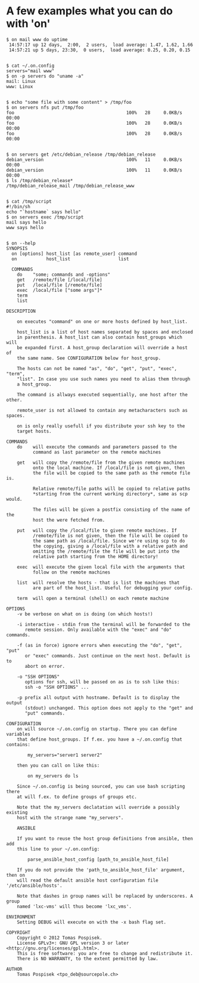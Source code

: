 A few examples what you can do with 'on'
========================================

    $ on mail www do uptime
     14:57:17 up 12 days,  2:00,  2 users,  load average: 1.47, 1.62, 1.66
     14:57:21 up 5 days, 23:30,  0 users,  load average: 0.25, 0.20, 0.15

 
    $ cat ~/.on.config
    servers="mail www"
    $ on -p servers do "uname -a"
    mail: Linux
    www: Linux

 
    $ echo "some file with some content" > /tmp/foo
    $ on servers nfs put /tmp/foo
    foo                                          100%   28     0.0KB/s   00:00    
    foo                                          100%   28     0.0KB/s   00:00
    foo                                          100%   28     0.0KB/s   00:00

 
    $ on servers get /etc/debian_release /tmp/debian_release
    debian_version                               100%   11     0.0KB/s   00:00    
    debian_version                               100%   11     0.0KB/s   00:00    
    $ ls /tmp/debian_release*
    /tmp/debian_release_mail /tmp/debian_release_www

 
    $ cat /tmp/script
    #!/bin/sh
    echo "`hostname` says hello"
    $ on servers exec /tmp/script
    mail says hello
    www says hello

 
    $ on --help
    SYNOPSIS
      on [options] host_list [as remote_user] command
      on           host_list                  list
    
      COMMANDS
        do    "some; commands and -options"
        get   /remote/file [/local/file]
        put   /local/file [/remote/file]
        exec  /local/file ["some args"]*
        term
        list
    
    DESCRIPTION
    
        on executes "command" on one or more hosts defined by host_list.
    
        host_list is a list of host names separated by spaces and enclosed
        in parenthesis. A host_list can also contain host_groups which will
        be expanded first. A host_group declaration will override a host of
        the same name. See CONFIGURATION below for host_group.
    
        The hosts can not be named "as", "do", "get", "put", "exec", "term",
        "list". In case you use such names you need to alias them through
        a host_group.
    
        The command is allways executed sequentially, one host after the other.
    
        remote_user is not allowed to contain any metacharacters such as spaces.
    
        on is only really usefull if you distribute your ssh key to the
        target hosts.
    
    COMMANDS
        do    will execute the commands and parameters passed to the
              command as last parameter on the remote machines
    
        get   will copy the /remote/file from the given remote machines
              onto the local machine. If /local/file is not given, then
              the file will be copied to the same path as the remote file is.
    
              Relative remote/file paths will be copied to relative paths
              *starting from the current working directory*, same as scp would.
    
              The files will be given a postfix consisting of the name of the
              host the were fetched from.
    
        put   will copy the /local/file to given remote machines. If
              /remote/file is not given, then the file will be copied to
              the same path as /local/file. Since we're using scp to do
              the copying, giving a /local/file with a relative path and
              omitting the /remote/file the file will be put into the
              relative path starting from the HOME directory!
    
        exec  will execute the given local file with the arguments that
              follow on the remote machines
    
        list  will resolve the hosts - that is list the machines that
              are part of the host_list. Useful for debugging your config.
    
        term  will open a terminal (shell) on each remote machine
    
    OPTIONS
        -v be verbose on what on is doing (on which hosts!)
    
        -i interactive - stdin from the terminal will be forwarded to the
           remote session. Only available with the "exec" and "do" commands.
    
        -f (as in force) ignore errors when executing the "do", "get", "put"
           or "exec" commands. Just continue on the next host. Default is to
           abort on error.
    
        -o "SSH OPTIONS"
           options for ssh, will be passed on as is to ssh like this:
           ssh -o "SSH OPTIONS" ...
    
        -p prefix all output with hostname. Default is to display the output
           (stdout) unchanged. This option does not apply to the "get" and
           "put" commands.
    
    CONFIGURATION
        on will source ~/.on.config on startup. There you can define variables
        that define host_groups. If f.ex. you have a ~/.on.config that contains:
    
            my_servers="server1 server2"
    
        then you can call on like this:
    
            on my_servers do ls
    
        Since ~/.on.config is being sourced, you can use bash scripting there
        at will f.ex. to define groups of groups etc.
    
        Note that the my_servers declatation will override a possibly existing
        host with the strange name "my_servers".
    
        ANSIBLE
    
        If you want to reuse the host group definitions from ansible, then add
        this line to your ~/.on.config:
    
            parse_ansible_host_config [path_to_ansible_host_file]
    
        If you do not provide the 'path_to_ansible_host_file' argument, then on
        will read the default ansible host configuration file '/etc/ansible/hosts'.
    
        Note that dashes in group names will be replaced by underscores. A group
        named 'lxc-vms' will thus become 'lxc_vms'.
    
    ENVIRONMENT
        Setting DEBUG will execute on with the -x bash flag set.
    
    COPYRIGHT
        Copyright © 2012 Tomas Pospisek.
        License GPLv3+: GNU GPL version 3 or later <http://gnu.org/licenses/gpl.html>.
        This is free software: you are free to change and redistribute it.
        There is NO WARRANTY, to the extent permitted by law.
    
    AUTHOR
        Tomas Pospisek <tpo_deb@sourcepole.ch>
    

